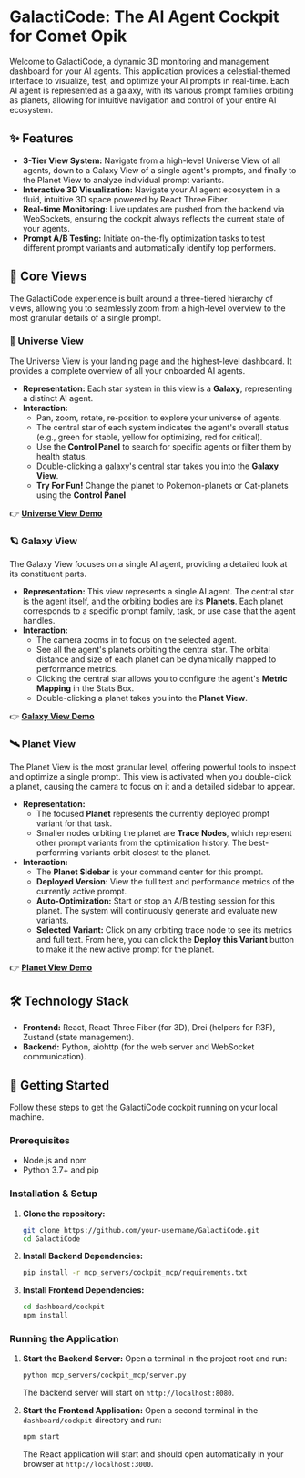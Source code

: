 # GalactiCode: The AI Agent Cockpit for Comet Opik

Welcome to GalactiCode, a dynamic 3D monitoring and management dashboard for your AI agents. This application provides a celestial-themed interface to visualize, test, and optimize your AI prompts in real-time. Each AI agent is represented as a galaxy, with its various prompt families orbiting as planets, allowing for intuitive navigation and control of your entire AI ecosystem.

## ✨ Features

*   **3-Tier View System:** Navigate from a high-level Universe View of all agents, down to a Galaxy View of a single agent's prompts, and finally to the Planet View to analyze individual prompt variants.
*   **Interactive 3D Visualization:** Navigate your AI agent ecosystem in a fluid, intuitive 3D space powered by React Three Fiber.
*   **Real-time Monitoring:** Live updates are pushed from the backend via WebSockets, ensuring the cockpit always reflects the current state of your agents.
*   **Prompt A/B Testing:** Initiate on-the-fly optimization tasks to test different prompt variants and automatically identify top performers.

## 🔭 Core Views

The GalactiCode experience is built around a three-tiered hierarchy of views, allowing you to seamlessly zoom from a high-level overview to the most granular details of a single prompt.

### 🌌 Universe View

The Universe View is your landing page and the highest-level dashboard. It provides a complete overview of all your onboarded AI agents.

*   **Representation:** Each star system in this view is a **Galaxy**, representing a distinct AI agent.
*   **Interaction:**
    *   Pan, zoom, rotate, re-position to explore your universe of agents.
    *   The central star of each system indicates the agent's overall status (e.g., green for stable, yellow for optimizing, red for critical).
    *   Use the **Control Panel** to search for specific agents or filter them by health status.
    *   Double-clicking a galaxy's central star takes you into the **Galaxy View**.
    *   **Try For Fun!** Change the planet to Pokemon-planets or Cat-planets using the **Control Panel**

👉 [**Universe View Demo**](https://www.loom.com/share/12e8af9f254e456bbbe49bca7ceed528?sid=0de88bd7-f394-498e-b4de-1cf8dbac941f)

### 🪐 Galaxy View

The Galaxy View focuses on a single AI agent, providing a detailed look at its constituent parts.

*   **Representation:** This view represents a single AI agent. The central star is the agent itself, and the orbiting bodies are its **Planets**. Each planet corresponds to a specific prompt family, task, or use case that the agent handles.
*   **Interaction:**
    *   The camera zooms in to focus on the selected agent.
    *   See all the agent's planets orbiting the central star. The orbital distance and size of each planet can be dynamically mapped to performance metrics.
    *   Clicking the central star allows you to configure the agent's **Metric Mapping** in the Stats Box.
    *   Double-clicking a planet takes you into the **Planet View**.

👉 [**Galaxy View Demo**](https://www.loom.com/share/01be6e7a690c49fe90fb6032d416ca00?sid=0f672d9b-26a1-49fc-acf8-766cf79d551e)

### 🛰️ Planet View

The Planet View is the most granular level, offering powerful tools to inspect and optimize a single prompt. This view is activated when you double-click a planet, causing the camera to focus on it and a detailed sidebar to appear.

*   **Representation:**
    *   The focused **Planet** represents the currently deployed prompt variant for that task.
    *   Smaller nodes orbiting the planet are **Trace Nodes**, which represent other prompt variants from the optimization history. The best-performing variants orbit closest to the planet.
*   **Interaction:**
    *   The **Planet Sidebar** is your command center for this prompt.
    *   **Deployed Version:** View the full text and performance metrics of the currently active prompt.
    *   **Auto-Optimization:** Start or stop an A/B testing session for this planet. The system will continuously generate and evaluate new variants.
    *   **Selected Variant:** Click on any orbiting trace node to see its metrics and full text. From here, you can click the **Deploy this Variant** button to make it the new active prompt for the planet.

👉 [**Planet View Demo**]()

## 🛠️ Technology Stack

*   **Frontend:** React, React Three Fiber (for 3D), Drei (helpers for R3F), Zustand (state management).
*   **Backend:** Python, aiohttp (for the web server and WebSocket communication).

## 🚀 Getting Started

Follow these steps to get the GalactiCode cockpit running on your local machine.

### Prerequisites

*   Node.js and npm
*   Python 3.7+ and pip

### Installation & Setup

1.  **Clone the repository:**
    ```bash
    git clone https://github.com/your-username/GalactiCode.git
    cd GalactiCode
    ```

2.  **Install Backend Dependencies:**
    ```bash
    pip install -r mcp_servers/cockpit_mcp/requirements.txt
    ```

3.  **Install Frontend Dependencies:**
    ```bash
    cd dashboard/cockpit
    npm install
    ```

### Running the Application

1.  **Start the Backend Server:**
    Open a terminal in the project root and run:
    ```bash
    python mcp_servers/cockpit_mcp/server.py
    ```
    The backend server will start on `http://localhost:8080`.

2.  **Start the Frontend Application:**
    Open a second terminal in the `dashboard/cockpit` directory and run:
    ```bash
    npm start
    ```
    The React application will start and should open automatically in your browser at `http://localhost:3000`. 
